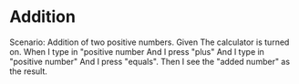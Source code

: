 # Addition

Scenario: Addition of two positive numbers.
Given The calculator is turned on.
When I type in "positive number And I press "plus" And I type in "positive number" And I press "equals".
Then I see the "added number" as the result.
